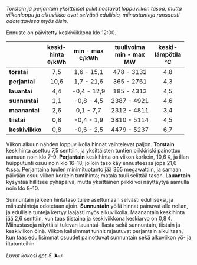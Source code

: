 *Torstain ja perjantain yksittäiset piikit nostavat loppuviikon tasoa, mutta viikonloppu ja alkuviikko ovat selvästi edullisia, miinustunteja runsaasti odotettavissa myös öisin.*

Ennuste on päivitetty keskiviikkona klo 12:00.

|  | keski-<br>hinta<br>¢/kWh | min - max<br>¢/kWh | tuulivoima<br>min - max<br>MW | keski-<br>lämpötila<br>°C |
|:-------------|:----------------:|:----------------:|:-------------:|:-------------:|
| **torstai** | 7,5 | 1,6 - 15,1 | 478 - 3132 | 4,8 |
| **perjantai** | 10,6 | 1,7 - 21,6 | 365 - 2761 | 4,3 |
| **lauantai** | 4,4 | -0,4 - 12,9 | 185 - 4313 | 4,5 |
| **sunnuntai** | 1,1 | -0,8 - 4,5 | 2387 - 4921 | 4,6 |
| **maanantai** | 2,6 | 0,1 - 7,7 | 2312 - 4811 | 3,4 |
| **tiistai** | 0,8 | -0,4 - 1,9 | 3810 - 5114 | 4,5 |
| **keskiviikko** | 0,8 | -0,6 - 2,5 | 4479 - 5237 | 6,7 |

Viikon alkuun nähden loppuviikolla hinnat vaihtelevat paljon. **Torstain** keskihinta asettuu 7,5 senttiin, ja yksittäisten tuntien piikkiriski painottuu aamuun noin klo 7–9. **Perjantain** keskihinta on viikon korkein, 10,6 ¢, ja illan huipputunti osuu noin klo 16–18, jolloin taso käy ennusteessa jopa 21,6 ¢:ssa. Perjantaina tuulen minimituotanto jää 365 megawattiin, ja samaan päivään osuu viikon korkein tuntihinta; matala tuuli selittää tason. **Lauantain** kysyntää hillitsee pyhäpäivä, mutta yksittäinen piikki voi näyttäytyä aamulla noin klo 8–10.

Sunnuntain jälkeen hintataso tulee asettumaan selvästi edulliseksi, ja miinushintoja odotetaan ajoin. **Sunnuntain** yöllä hinnat painuvat alle nollan, ja edullisia tunteja kertyy laajasti myös alkuviikolla. Maanantain keskihinta jää 2,6 senttiin, kun taas tiistaina ja keskiviikkona keskiarvo on 0,8 ¢. Miinustasoja näyttäisi tulevan lauantai-illasta sekä sunnuntain, tiistain ja keskiviikon öinä. Viikon kalleimmat tunnit rajautuvat perjantain alkuiltaan, kun taas edullisimmat osuudet painottuvat sunnuntain sekä alkuviikon yö- ja iltatunteihin.

*Luvut kokosi gpt-5.* 🌬️⚡️
